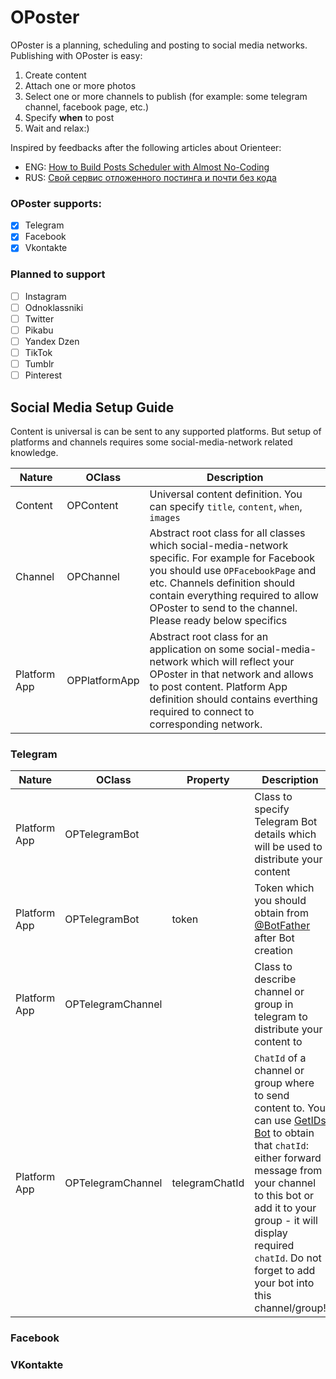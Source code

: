 # OPoster
OPoster is a planning, scheduling and posting to social media networks.
Publishing with OPoster is easy:

1. Create content
2. Attach one or more photos
3. Select one or more channels to publish (for example: some telegram channel, facebook page, etc.)
4. Specify **when** to post
5. Wait and relax:)

Inspired by feedbacks after the following articles about Orienteer:

* ENG: [How to Build Posts Scheduler with Almost No-Coding](https://medium.com/orienteer/how-to-build-posts-scheduler-with-almost-no-coding-b52068f8c23b)
* RUS: [Свой сервис отложенного постинга и почти без кода](https://habr.com/ru/company/orienteer/blog/530388/)

### OPoster supports:

- [X] Telegram
- [X] Facebook
- [X] Vkontakte

### Planned to support

- [ ] Instagram
- [ ] Odnoklassniki
- [ ] Twitter
- [ ] Pikabu
- [ ] Yandex Dzen
- [ ] TikTok
- [ ] Tumblr
- [ ] Pinterest

## Social Media Setup Guide

Content is universal is can be sent to any supported platforms. But setup of platforms and channels requires some social-media-network related knowledge.

|Nature |OClass    |Description|
|----------|--------|------------------------------------------------------------------------|
|Content |OPContent | Universal content definition. You can specify `title`, `content`, `when`, `images`|
|Channel |OPChannel | Abstract root class for all classes which social-media-network specific. For example for Facebook you should use `OPFacebookPage` and etc. Channels definition should contain everything required to allow OPoster to send to the channel. Please ready below specifics|
| Platform App |OPPlatformApp | Abstract root class for an application on some social-media-network which will reflect your OPoster in that network and allows to post content. Platform App definition should contains everthing required to connect to corresponding network. |

### Telegram

| Nature | OClass | Property | Description |
|--------|--------|----------|-------------|
| Platform App | OPTelegramBot |   | Class to specify Telegram Bot details which will be used to distribute your content |
| Platform App | OPTelegramBot | token | Token which you should obtain from [@BotFather](https://t.me/botfather) after Bot creation |
| Platform App | OPTelegramChannel |   | Class to describe channel or group in telegram to distribute your content to |
| Platform App | OPTelegramChannel | telegramChatId  | `ChatId` of a channel or group where to send content to. You can use [GetIDs Bot](https://t.me/getidsbot) to obtain that `chatId`: either forward message from your channel to this bot or add it to your group - it will display required `chatId`. Do not forget to add your bot into this channel/group! |

### Facebook

### VKontakte
